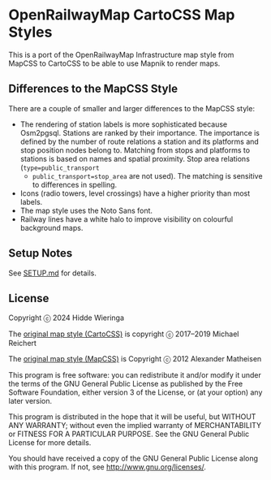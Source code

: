 # OpenRailwayMap CartoCSS Map Styles

This is a port of the OpenRailwayMap Infrastructure map style from
MapCSS to CartoCSS to be able to use Mapnik to render maps.

## Differences to the MapCSS Style

There are a couple of smaller and larger differences to the MapCSS style:

* The rendering of station labels is more sophisticated because Osm2pgsql.
  Stations are ranked by their importance. The importance is defined by the
  number of route relations a station and its platforms and stop position nodes
  belong to. Matching from stops and platforms to stations is based on names
  and spatial proximity. Stop area relations (`type=public_transport`
  + `public_transport=stop_area` are not used). The matching is sensitive to
  differences in spelling.
* Icons (radio towers, level crossings) have a higher priority than most labels.
* The map style uses the Noto Sans font.
* Railway lines have a white halo to improve visibility on colourful background maps.

## Setup Notes

See [SETUP.md](SETUP.md) for details.

## License

Copyright ⓒ 2024 Hidde Wieringa

The [original map style (CartoCSS)](https://github.com/OpenRailwayMap/OpenRailwayMap-CartoCSS/)
is copyright ⓒ 2017–2019 Michael Reichert

The [original map style (MapCSS)](https://github.com/OpenRailwayMap/OpenRailwayMap/tree/master/styles)
is Copyright ⓒ 2012 Alexander Matheisen

This program is free software: you can redistribute it and/or modify it under
the terms of the GNU General Public License as published by the Free Software
Foundation, either version 3 of the License, or (at your option) any later
version.

This program is distributed in the hope that it will be useful, but WITHOUT ANY
WARRANTY; without even the implied warranty of MERCHANTABILITY or FITNESS FOR A
PARTICULAR PURPOSE. See the GNU General Public License for more details.

You should have received a copy of the GNU General Public License along with
this program. If not, see http://www.gnu.org/licenses/.
